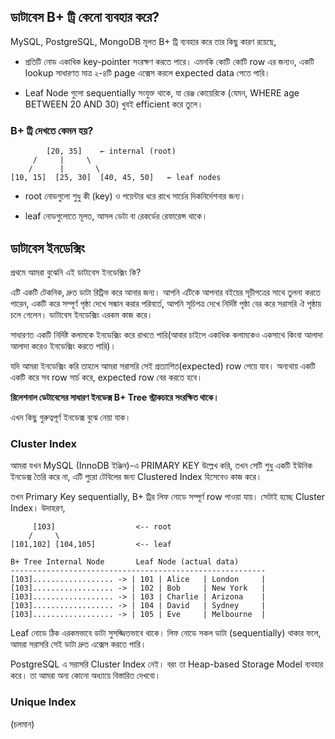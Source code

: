 ## ডাটাবেস B+ ট্রি কেনো ব্যবহার করে?

MySQL, PostgreSQL, MongoDB মূলত B+ ট্রি ব্যবহার করে তার কিছু কারণ রয়েছে,

- প্রতিটি নোড একাধিক key-pointer সংরক্ষণ করতে পারে। এমনকি কোটি কোটি row এর জন্যও, একটি lookup সাধারণত মাত্র ২-৪টি page এক্সেস করলে expected data পেতে পারি।

- Leaf Node গুলো sequentially সংযুক্ত থাকে, যা রেঞ্জ কোয়েরিকে (যেমন, WHERE age BETWEEN 20 AND 30) খুবই efficient করে তুলে।

### B+ ট্রি দেখতে কেমন হয়?

```
        [20, 35]    ← internal (root)
     /     |     \
    /      |       \
[10, 15]  [25, 30]  [40, 45, 50]   ← leaf nodes
```

- root নোডগুলো শুধু কী (key) ও পয়েন্টার ধরে রাখে সার্চের দিকনির্দেশনার জন্য।

- leaf নোডগুলোতে মূলত, আসল ডেটা বা রেকর্ডের রেফারেন্স থাকে।

## ডাটাবেস ইনডেক্সিং

প্রথমে আমরা বুঝেনি এই ডাটাবেস ইনডেক্সিং কি?

এটি একটি টেকনিক, দ্রুত ডাটা রিট্রিভ করে আনার জন্য। আপনি এটিকে আপনার বইয়ের সূচীপত্রের সাথে তুলনা করতে পারেন, একটি করে সম্পূর্ণ পৃষ্ঠা দেখে সন্ধান করার পরিবর্তে, আপনি সূচিপত্র দেখে নির্দিষ্ট পৃষ্ঠা বের করে সরাসরি ঐ পৃষ্ঠায় চলে গেলেন। ডাটাবেস ইনডেক্সিং এরকম কাজ করে।

সাধারণত একটি নির্দিষ্ট কলামকে ইনডেক্সিং করে রাখতে পারি(আবার চাইলে একাধিক কলামকেও একসাথে কিংবা আলাদা আলাদা করেও ইনডেক্সিং করতে পারি)।

যদি আমরা ইনডেক্সিং করি তাহলে আমরা সরাসরি সেই প্রত্যাশিত(expected) row পেয়ে যাব। অন্যথায় একটি একটি করে সব row সার্চ করে, expected row বের করতে হবে।

**রিলেশনাল ডেটাবেসের সাধারণ ইনডেক্স B+ Tree স্ট্রাকচারে সংরক্ষিত থাকে।**

এখন কিছু গুরুত্বপূর্ণ ইনডেক্স বুঝে নেয়া যাক।

### Cluster Index

আমরা যখন MySQL (InnoDB ইঞ্জিন)-এ PRIMARY KEY উল্লেখ করি, তখন সেটি শুধু একটি ইউনিক ইনডেক্স তৈরি করে না, এটি পুরো টেবিলের জন্য Clustered Index হিসেবেও কাজ করে।

তখন Primary Key sequentially, B+ ট্রির লিফ নোডে সম্পূর্ণ row পাওয়া যায়। সেটাই হচ্ছে Cluster Index। উদাহরণ,

```
     [103]                  <-- root
    /     \
[101,102] [104,105]         <-- leaf

```

```
B+ Tree Internal Node       Leaf Node (actual data)
---------------------------------------------------------
[103].................. -> | 101 | Alice   | London     |
[103].................. -> | 102 | Bob     | New York   |
[103].................. -> | 103 | Charlie | Arizona    |
[103].................. -> | 104 | David   | Sydney     |
[103].................. -> | 105 | Eve     | Melbourne  |

```

Leaf নোডে ঠিক এরকমভাবে ডাটা সুসজ্জিতভাবে থাকে। লিফ নোডে সকল ডাটা (sequentially) থাকার ফলে, আমরা সরাসরি সেই ডাটা দ্রুত এক্সেস করতে পারি।

PostgreSQL এ সরাসরি Cluster Index নেই। বরং তা Heap-based Storage Model ব্যবহার করে। তা আমরা অন্য কোনো অধ্যায়ে বিস্তারিত দেখবো।

### Unique Index

(চলমান)
